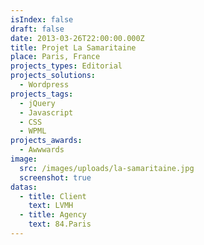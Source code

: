 ```yaml
---
isIndex: false
draft: false
date: 2013-03-26T22:00:00.000Z
title: Projet La Samaritaine
place: Paris, France
projects_types: Editorial
projects_solutions:
  - Wordpress
projects_tags:
  - jQuery
  - Javascript
  - CSS
  - WPML
projects_awards:
  - Awwwards
image:
  src: /images/uploads/la-samaritaine.jpg
  screenshot: true
datas:
  - title: Client
    text: LVMH
  - title: Agency
    text: 84.Paris
---
```

